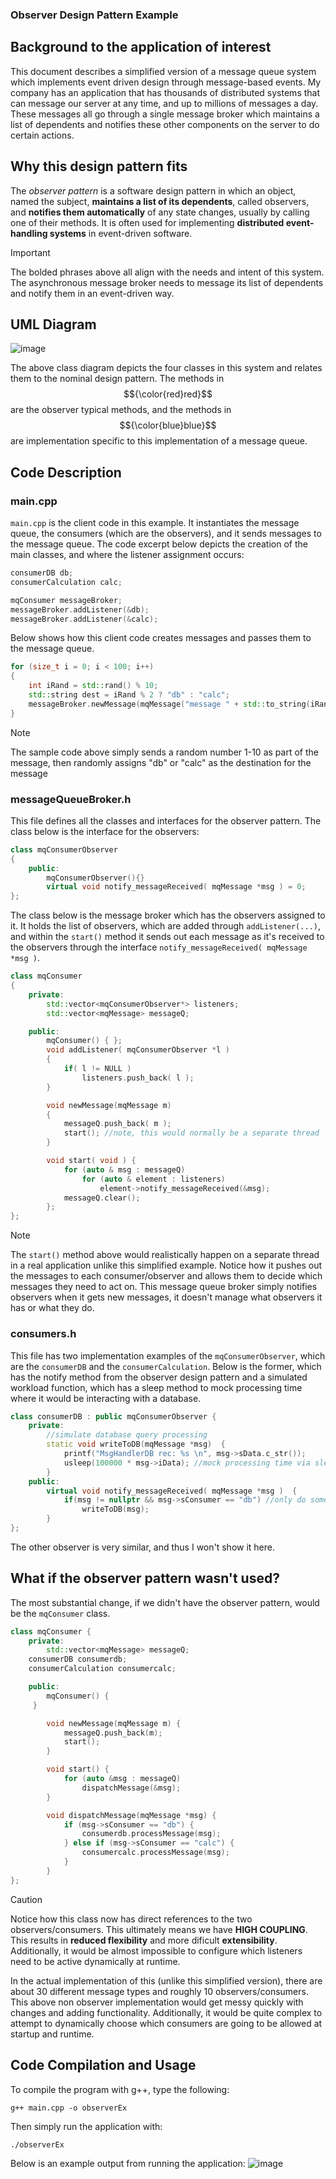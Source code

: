 ### Observer Design Pattern Example

## Background to the application of interest
This document describes a simplified version of a message queue system which implements event driven design through message-based events. My company has an application that has thousands of distributed systems that can message our server at any time, and up to millions of messages a day. These messages all go through a single message broker which maintains a list of dependents and notifies these other components on the server to do certain actions. 

 ## Why this design pattern fits
The _observer pattern_ is a software design pattern in which an object, named the subject, **maintains a list of its dependents**, called observers, and **notifies them automatically** of any state changes, usually by calling one of their methods. It is often used for implementing **distributed event-handling systems** in event-driven software. 
>[!IMPORTANT]
> The bolded phrases above all align with the needs and intent of this system. The asynchronous message broker needs to message its list of dependents and notify them in an event-driven way.

## UML Diagram
![image](https://github.com/user-attachments/assets/417affa5-fa0f-4aed-b39d-36651a4852ca)

The above class diagram depicts the four classes in this system and relates them to the nominal design pattern. The methods in $${\color{red}red}$$ are the observer typical methods, and the methods in $${\color{blue}blue}$$ are implementation specific to this implementation of a message queue.

## Code Description
### main.cpp
```main.cpp``` is the client code in this example. It instantiates the message queue, the consumers (which are the observers), and it sends messages to the message queue. The code excerpt below depicts the creation of the main classes, and where the listener assignment occurs:
```cpp
consumerDB db;
consumerCalculation calc;

mqConsumer messageBroker;
messageBroker.addListener(&db);
messageBroker.addListener(&calc);
```
Below shows how this client code creates messages and passes them to the message queue.
```cpp
for (size_t i = 0; i < 100; i++)
{
    int iRand = std::rand() % 10;
    std::string dest = iRand % 2 ? "db" : "calc";
    messageBroker.newMessage(mqMessage("message " + std::to_string(iRand), dest, iRand));
}
```
>[!NOTE]
>The sample code above simply sends a random number 1-10 as part of the message, then randomly assigns "db" or "calc" as the destination for the message

### messageQueueBroker.h
This file defines all the classes and interfaces for the observer pattern.
The class below is the interface for the observers:
```cpp
class mqConsumerObserver
{
	public:
		mqConsumerObserver(){}
        virtual void notify_messageReceived( mqMessage *msg ) = 0;
};
```

The class below is the message broker which has the observers assigned to it. It holds the list of observers, which are added through ```addListener(...)```, and within the ```start()``` method it sends out each message as it's received to the observers through the interface ```notify_messageReceived( mqMessage *msg )```. 
```cpp
class mqConsumer
{
	private:
		std::vector<mqConsumerObserver*> listeners;
		std::vector<mqMessage> messageQ;

	public:
		mqConsumer() { };
		void addListener( mqConsumerObserver *l )
		{
			if( l != NULL )
				listeners.push_back( l );
		}

		void newMessage(mqMessage m)
		{
			messageQ.push_back( m );
			start(); //note, this would normally be a separate thread
		}

		void start( void ) {
			for (auto & msg : messageQ)
				for (auto & element : listeners)
					element->notify_messageReceived(&msg);
			messageQ.clear();
		};
};
```
>[!NOTE]
> The ```start()``` method above would realistically happen on a separate thread in a real application unlike this simplified example. Notice how it pushes out the messages to each consumer/observer and allows them to decide which messages they need to act on. This message queue broker simply notifies observers when it gets new messages, it doesn't manage what observers it has or what they do.

### consumers.h
This file has two implementation examples of the ```mqConsumerObserver```, which are the ```consumerDB``` and the ```consumerCalculation```. Below is the former, which has the notify method from the observer design pattern and a simulated workload function, which has a sleep method to mock processing time where it would be interacting with a database.
```cpp
class consumerDB : public mqConsumerObserver {
    private:
        //simulate database query processing
        static void writeToDB(mqMessage *msg)  {
            printf("MsgHandlerDB rec: %s \n", msg->sData.c_str());
            usleep(100000 * msg->iData); //mock processing time via sleep
        }
    public:
        virtual void notify_messageReceived( mqMessage *msg )  {
            if(msg != nullptr && msg->sConsumer == "db") //only do something if the message is meant for this consumer
                writeToDB(msg);
        }
};
```
The other observer is very similar, and thus I won't show it here.

## What if the observer pattern wasn't used?
The most substantial change, if we didn't have the observer pattern, would be the ```mqConsumer``` class.
```cpp
class mqConsumer {
    private:
        std::vector<mqMessage> messageQ;
	consumerDB consumerdb;
	consumerCalculation consumercalc;

    public:
        mqConsumer() {
	 }

        void newMessage(mqMessage m) {
            messageQ.push_back(m);
            start();
        }

        void start() {
            for (auto &msg : messageQ)
                dispatchMessage(&msg);
        }

        void dispatchMessage(mqMessage *msg) {
            if (msg->sConsumer == "db") {
                consumerdb.processMessage(msg);
            } else if (msg->sConsumer == "calc") {
                consumercalc.processMessage(msg);
            }
        }
};
```
> [!CAUTION]
> Notice how this class now has direct references to the two observers/consumers. This ultimately means we have **HIGH COUPLING**. This results in **reduced flexibility** and more dificult **extensibility**. Additionally, it would be almost impossible to configure which listeners need to be active dynamically at runtime.

In the actual implementation of this (unlike this simplified version), there are about 30 different message types and roughly 10 observers/consumers. This above non observer implementation would get messy quickly with changes and adding functionality. Additionally, it would be quite complex to attempt to dynamically choose which consumers are going to be allowed at startup and runtime.

## Code Compilation and Usage

To compile the program with g++, type the following:
```
g++ main.cpp -o observerEx
```

Then simply run the application with:
```
./observerEx
```

Below is an example output from running the application:
![image](https://github.com/user-attachments/assets/7ad0823e-4ae0-44d6-9f43-497b876403e5)


